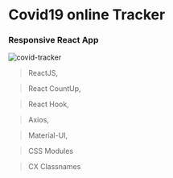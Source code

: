 # Covid19 online Tracker

### Responsive React App

![covid-tracker](https://user-images.githubusercontent.com/74892817/123169474-55ab7a80-d447-11eb-9d00-30f928f76e1b.gif)

> ReactJS,

> React CountUp,

> React Hook,

> Axios,

> Material-UI,

> CSS Modules

> CX Classnames
